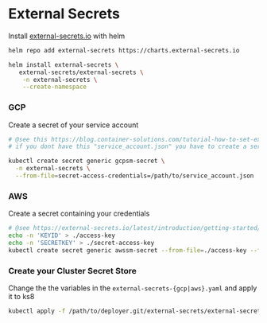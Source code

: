 # External Secrets

Install [external-secrets.io](https://external-secrets.io/) with helm

```bash
helm repo add external-secrets https://charts.external-secrets.io

helm install external-secrets \
   external-secrets/external-secrets \
    -n external-secrets \
    --create-namespace
```

### GCP

Create a secret of your service account

```bash
# @see this https://blog.container-solutions.com/tutorial-how-to-set-external-secrets-with-gcp-secret-manager
# if you dont have this "service_account.json" you have to create a service account with the minimum acess roles

kubectl create secret generic gcpsm-secret \
  -n external-secrets \
  --from-file=secret-access-credentials=/path/to/service_account.json
```
### AWS

Create a secret containing your credentials

```bash
# @see https://external-secrets.io/latest/introduction/getting-started/#create-a-secret-containing-your-aws-credentials
echo -n 'KEYID' > ./access-key
echo -n 'SECRETKEY' > ./secret-access-key
kubectl create secret generic awssm-secret --from-file=./access-key --from-file=./secret-access-key
```

### Create your Cluster Secret Store


Change the the variables in the `external-secrets-{gcp|aws}.yaml` and apply it to ks8

```bash
kubectl apply -f /path/to/deployer.git/external-secrets/external-secrets.yaml
```
